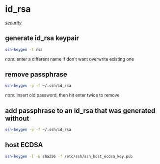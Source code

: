 # id_rsa

*[security](../README.md#security)*

## generate id_rsa keypair

```sh
ssh-keygen -t rsa
```

*note*: enter a different name if don't want overwrite existing one

## remove passphrase

```sh
ssh-keygen -p -f ~/.ssh/id_rsa
```

*note*: insert old password, then hit enter twice to remove

## add passphrase to an id_rsa that was generated without

```sh
ssh-keygen -p -f ~/.ssh/id_rsa
```

## host ECDSA

```sh
ssh-keygen -l -E sha256 -f /etc/ssh/ssh_host_ecdsa_key.pub
```
